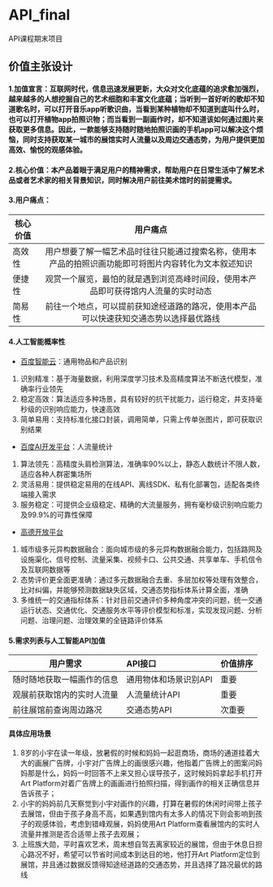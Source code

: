 # API_final
API课程期末项目
## 价值主张设计
#### 1.加值宣言：互联网时代，信息迅速发展更新，大众对文化底蕴的追求愈加强烈，越来越多的人想挖掘自己的艺术细胞和丰富文化底蕴；当听到一首好听的歌却不知道歌名时，可以打开音乐app听歌识曲，当看到某种植物却不知道到底叫什么时，也可以打开植物app拍照识物；而当看到一副画作时，却不知道该如何通过图片来获取更多信息。因此，一款能够支持随时随地拍照识画的手机app可以解决这个烦恼，同时支持获取某一城市的展馆实时人流量以及周边交通态势，为用户提供更加高效、愉悦的观感体验。
#### 2.核心价值：本产品着眼于满足用户的精神需求，帮助用户在日常生活中了解艺术品或者艺术家的相关背景知识，同时解决用户前往美术馆时的前提需求。
#### 3.用户痛点：
核心价值|用户痛点
--|:--:
高效性|用户想要了解一幅艺术品时往往只能通过搜索名称，使用本产品的拍照识画功能即可将图片内容转化为文本叙述知识
便捷性|观赏一个展览，最怕的就是遇到浏览高峰时间段，使用本产品即可获得馆内人流量的实时动态
简易性|前往一个地点，可以提前获知途经道路的路况，使用本产品可以快速获知交通态势以选择最优路线

#### 4.人工智能概率性
* [百度智能云](https://cloud.baidu.com/product/imagerecognition/general)：通用物品和产品识别
1. 识别精准：基于海量数据，利用深度学习技术及高精度算法不断迭代模型，准确率行业领先
2. 稳定高效：算法适应多种场景，具有较好的抗干扰能力，运行稳定，并支持毫秒级的识别响应能力，快速高效
3. 简单易用：支持标准化接口封装，调用简单，只需上传单张图片，即可获取识别结果
* [百度AI开发平台](https://ai.baidu.com/tech/body/num)：人流量统计
1. 算法领先：高精度头肩检测算法，准确率90%以上，静态人数统计不限人数，适应各种人群密集场所
2. 灵活易用：提供稳定易用的在线API、离线SDK、私有化部署包，适配各类终端接入需求
3. 服务稳定：可提供企业级稳定、精确的大流量服务，拥有毫秒级识别响应能力及99.9%的可靠性保障
* [高德开放平台](https://lbs.amap.com/api/webservice/guide/api/trafficstatus/?sug_index=2)
1. 城市级多元异构数据融合：面向城市级的多元异构数据融合能力，包括路网及设施渠化、信号控制、流量采集、视频卡口、公共交通、共享单车、手机信令及互联网数据等
2. 态势评价更全面更准确：通过多元数据融合去重、多层加权等处理有效整合，比对纠偏，并能够预测数据缺失区域，交通态势指标体系计算全面，准确
3. 多维统一的交通指标体系：针对目前交通评价多种角度冲突的问题，统一交通运行状态、交通优化、交通服务水平等评价模型和标准，实现发现问题、分析问题、治理问题、治理效果的全链路评价体系

#### 5.需求列表与人工智能API加值
用户需求|API接口|价值排序
--|:--|:--
随时随地获取一幅画作的信息|通用物体和场景识别API|重要
观展前获取馆内的实时人流量|人流量统计API|重要
前往展馆前查询周边路况|交通态势API|次重要

#### 具体应用场景
1. 8岁的小宇在读一年级，放暑假的时候和妈妈一起逛商场，商场的通道挂着大大的画展广告牌，小宇对广告牌上的画很感兴趣，他指着广告牌上的图案问妈妈那是什么，妈妈一时回答不上来又担心误导孩子，这时候妈妈拿起手机打开Art Platform对着广告牌上的画画进行拍照扫描，得到画作的相关正确信息并告诉孩子；
2. 小宇的妈妈前几天察觉到小宇对画作的兴趣，打算在暑假的休闲时间带上孩子去展馆，但由于孩子身高不高，如果遇到馆内有太多人的情况下则会影响到孩子的观感体验，考虑到错峰观展，妈妈使用Art Platform查看展馆内的实时人流量并推测是否合适带上孩子去观展；
3. 上班族大勋，平时喜欢艺术，周末想自驾去离家较近的展馆，但由于休息日担心路况不好，希望可以节省时间成本到达目的地，他打开Art Platform定位到展馆，并且通过数据反馈得知途经道路的交通态势，并且选择了路况最优的路线
